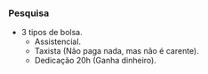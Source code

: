 ### Pesquisa
- 3 tipos de bolsa.
	- Assistencial.
	- Taxista (Não paga nada, mas não é carente).
	- Dedicação 20h (Ganha dinheiro).